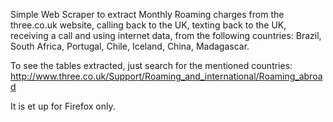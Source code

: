 
Simple Web Scraper to extract Monthly Roaming charges from the three.co.uk website,
calling back to the UK, texting back to the UK, receiving a call and using internet data,
from the following countries:
    Brazil, South Africa, Portugal, Chile, Iceland, China, Madagascar.

To see the tables extracted, just search for the mentioned countries: http://www.three.co.uk/Support/Roaming_and_international/Roaming_abroad

It is et up for Firefox only.

